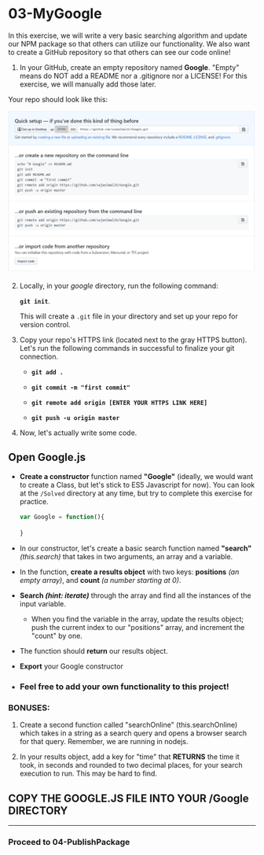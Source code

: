 # **03-MyGoogle**

In this exercise, we will write a very basic searching algorithm and update our NPM package so that others can utilize our functionality.
We also want to create a GitHub repository so that others can see our code online!

1. In your GitHub, create an empty repository named **Google**. "Empty" means do NOT add a README nor a .gitignore nor a LICENSE! For this exercise, we will manually add those later.

Your repo should look like this: 

![Git Remote](./git-remote.PNG)

2. Locally, in your *google* directory, run the following command:

    **`git init`**.

    This will create a `.git` file in your directory and set up your repo for version control. 

3. Copy your repo's HTTPS link (located next to the gray HTTPS button). Let's run the following commands in successful to finalize your git connection.

    - **`git add .`**

    -  **`git commit -m "first commit"`**

    -  **`git remote add origin [ENTER YOUR HTTPS LINK HERE]`**

    - **`git push -u origin master`**

4. Now, let's actually write some code.

## Open **Google.js**

* **Create a constructor** function named **"Google"** (ideally, we would want to create a Class, but let's stick to ES5 Javascript for now). You can look at the `/Solved` directory at any time, but try to complete this exercise for practice. 

    ```Javascript
    var Google = function(){

    }
    ```

* In our constructor, let's create a basic search function named **"search"** *(this.search)* that takes in two arguments, an array and a variable.


* In the function, **create a results object** with two keys: **positions** *(an empty array)*, and **count** *(a number starting at 0)*.


* **Search *(hint: iterate)*** through the array and find all the instances of the input variable. 


    * When you find the variable in the array, update the results object; push the current index to our "positions" array, and increment the "count" by one.


* The function should **return** our results object.

* **Export** your Google constructor

* ### Feel free to add your own functionality to this project!

### **BONUSES:**

 1. Create a second function called "searchOnline" (this.searchOnline) which takes in a string as a search query and opens a browser search for that query. Remember, we are running in nodejs.

 2. In your results object, add a key for "time" that **RETURNS** the time it took, in seconds and rounded to two decimal places, for your search execution to run. This may be hard to find.


 ## **COPY THE GOOGLE.JS FILE INTO YOUR /Google DIRECTORY**

 <hr>

### **Proceed to 04-PublishPackage**


